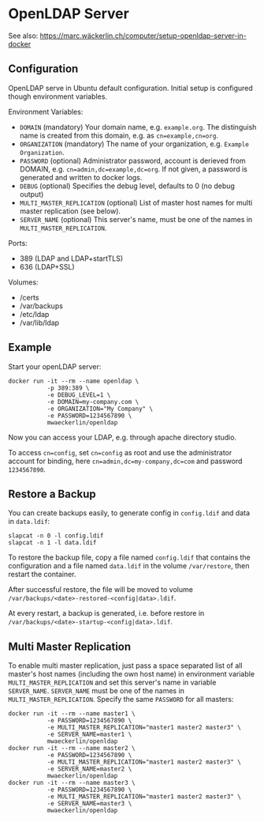 OpenLDAP Server
===============

See also: https://marc.wäckerlin.ch/computer/setup-openldap-server-in-docker


Configuration
-------------

OpenLDAP serve in Ubuntu default configuration. Initial setup is configured though environment variables.

Environment Variables:
- `DOMAIN` (mandatory) 
    Your domain name, e.g. `example.org`. The distinguish name is created from this domain, e.g. as `cn=example,cn=org`.
- `ORGANIZATION` (mandatory) 
    The name of your organization, e.g. `Example Organization`.
- `PASSWORD` (optional) 
    Administrator password, account is derieved from DOMAIN, e.g. `cn=admin,dc=example,dc=org`.
    If not given, a password is generated and written to docker logs.
- `DEBUG` (optional) 
    Specifies the debug level, defaults to 0 (no debug output)
- `MULTI_MASTER_REPLICATION` (optional) 
    List of master host names for multi master replication (see below).
- `SERVER_NAME` (optional) 
    This server's name, must be one of the names in `MULTI_MASTER_REPLICATION`.

Ports:
- 389 (LDAP and LDAP+startTLS)
- 636 (LDAP+SSL)

Volumes:
- /certs
- /var/backups
- /etc/ldap
- /var/lib/ldap


Example
-------

Start your openLDAP server:
```
docker run -it --rm --name openldap \
           -p 389:389 \
           -e DEBUG_LEVEL=1 \
           -e DOMAIN=my-company.com \
           -e ORGANIZATION="My Company" \
           -e PASSWORD=1234567890 \
           mwaeckerlin/openldap
```

Now you can access your LDAP, e.g. through apache directory studio.

To access `cn=config`, set `cn=config` as root and use the administrator account for binding, here `cn=admin,dc=my-company,dc=com` and password `1234567890`.

Restore a Backup
----------------

You can create backups easily, to generate config in `config.ldif` and data in `data.ldif`:

    slapcat -n 0 -l config.ldif
    slapcat -n 1 -l data.ldif

To restore the backup file, copy a file named `config.ldif` that contains the configuration and a file named `data.ldif` in the volume `/var/restore`, then restart the container.

After successful restore, the file will be moved to volume `/var/backups/<date>-restored-<config|data>.ldif`.

At every restart, a backup is generated, i.e. before restore in `/var/backups/<date>-startup-<config|data>.ldif`.

Multi Master Replication
------------------------

To enable multi master replication, just pass a space separated list of all master's host names (including the own host name) in environment variable `MULTI_MASTER_REPLICATION` and set this server's name in variable `SERVER_NAME`. `SERVER_NAME` must be one of the names in `MULTI_MASTER_REPLICATION`. Specify the same `PASSWORD` for all masters:

```
docker run -it --rm --name master1 \
           -e PASSWORD=1234567890 \
           -e MULTI_MASTER_REPLICATION="master1 master2 master3" \
           -e SERVER_NAME=master1 \
           mwaeckerlin/openldap
docker run -it --rm --name master2 \
           -e PASSWORD=1234567890 \
           -e MULTI_MASTER_REPLICATION="master1 master2 master3" \
           -e SERVER_NAME=master2 \
           mwaeckerlin/openldap
docker run -it --rm --name master3 \
           -e PASSWORD=1234567890 \
           -e MULTI_MASTER_REPLICATION="master1 master2 master3" \
           -e SERVER_NAME=master3 \
           mwaeckerlin/openldap
```
